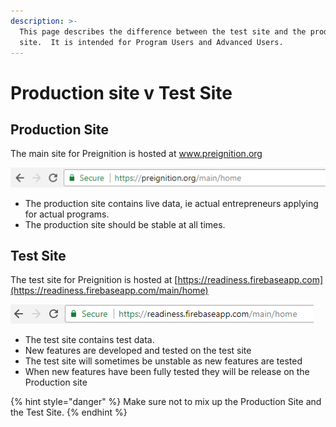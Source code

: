 ```yaml
---
description: >-
  This page describes the difference between the test site and the production
  site.  It is intended for Program Users and Advanced Users.
---
```


# Production site v Test Site

## Production Site

The main site for Preignition is hosted at [www.preignition.org ](https://preignition.org/main/home)

![](../.gitbook/assets/image-37.png)

* The production site contains live data, ie actual entrepreneurs applying for actual programs.
* The production site should be stable at all times.

## Test Site

The test site for Preignition is hosted at [https://readiness.firebaseapp.com](https://readiness.firebaseapp.com/main/home)

![](../.gitbook/assets/image-45.png)

* The test site contains test data.
* New features are developed and tested on the test site
* The test site will sometimes be unstable as new features are tested
* When new features have been fully tested they will be release on the Production site

{% hint style="danger" %}
Make sure not to mix up the Production Site and the Test Site.
{% endhint %}

